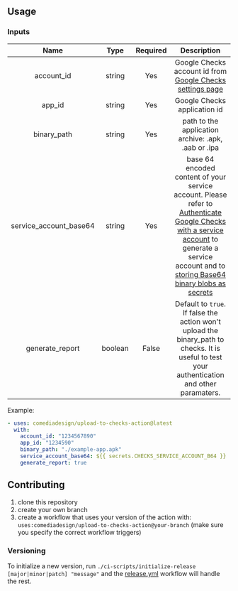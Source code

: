 ## Usage

### Inputs

|          Name          |  Type   | Required |                                                                                                                                                                                                         Description                                                                                                                                                                                                         |
| :--------------------: | :-----: | :------: | :-------------------------------------------------------------------------------------------------------------------------------------------------------------------------------------------------------------------------------------------------------------------------------------------------------------------------------------------------------------------------------------------------------------------------: |
|       account_id       | string  |   Yes    |                                                                                                                                                       Google Checks account id from [Google Checks settings page](https://checks.area120.google.com/console/settings)                                                                                                                                                       |
|         app_id         | string  |   Yes    |                                                                                                                                                                                                Google Checks application id                                                                                                                                                                                                 |
|      binary_path       | string  |   Yes    |                                                                                                                                                                                     path to the application archive: .apk, .aab or .ipa                                                                                                                                                                                     |
| service_account_base64 | string  |   Yes    | base 64 encoded content of your service account. Please refer to [Authenticate Google Checks with a service account](https://developers.google.com/checks/guide/integrate/cli/install-checks-cli#authenticate-cli) to generate a service account and to [storing Base64 binary blobs as secrets](https://docs.github.com/en/actions/security-guides/using-secrets-in-github-actions#storing-base64-binary-blobs-as-secrets) |
|    generate_report     | boolean |  False   |                                                                                                                                        Default to `true`. If false the action won't upload the binary_path to checks. It is useful to test your authentication and other paramaters.                                                                                                                                        |

Example:

```yaml
- uses: comediadesign/upload-to-checks-action@latest
  with:
    account_id: "1234567890"
    app_id: "1234590"
    binary_path: "./example-app.apk"
    service_account_base64: ${{ secrets.CHECKS_SERVICE_ACCOUNT_B64 }}
    generate_report: true
```

## Contributing

1. clone this repository
2. create your own branch
3. create a workflow that uses your version of the action with: `uses:comediadesign/upload-to-checks-action@your-branch` (make sure you specify the correct workflow triggers)

### Versioning

To initialize a new version, run `./ci-scripts/initialize-release [major|minor|patch] "message"` and the [release.yml](./.github/workflows/release.yml) workflow will handle the rest.
